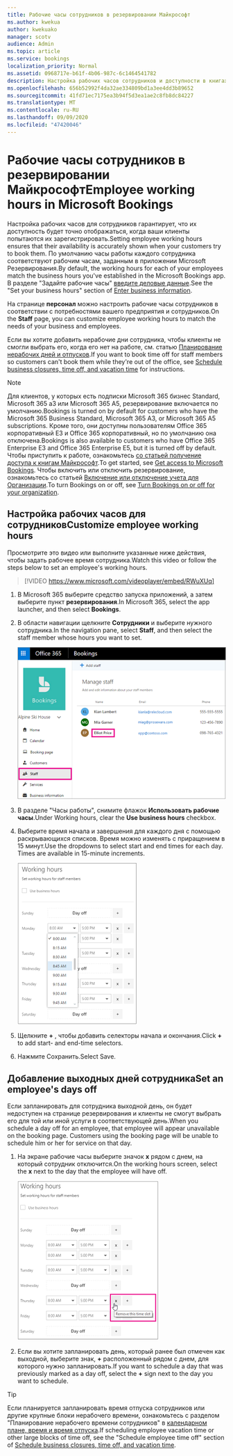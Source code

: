 ```yaml
---
title: Рабочие часы сотрудников в резервировании Майкрософт
ms.author: kwekua
author: kwekuako
manager: scotv
audience: Admin
ms.topic: article
ms.service: bookings
localization_priority: Normal
ms.assetid: 0968717e-b61f-4b06-987c-6c1464541782
description: Настройка рабочих часов сотрудников и доступности в книгах Майкрософт.
ms.openlocfilehash: 656b52992f4da32ae334809bd1a3ee4dd3b89652
ms.sourcegitcommit: 41fd71ec7175ea3b94f5d3ea1ae2c8fb8dc84227
ms.translationtype: MT
ms.contentlocale: ru-RU
ms.lasthandoff: 09/09/2020
ms.locfileid: "47420046"
---
```

# <a name="employee-working-hours-in-microsoft-bookings"></a><span data-ttu-id="e2153-103">Рабочие часы сотрудников в резервировании Майкрософт</span><span class="sxs-lookup"><span data-stu-id="e2153-103">Employee working hours in Microsoft Bookings</span></span>

<span data-ttu-id="e2153-104">Настройка рабочих часов для сотрудников гарантирует, что их доступность будет точно отображаться, когда ваши клиенты попытаются их зарегистрировать.</span><span class="sxs-lookup"><span data-stu-id="e2153-104">Setting employee working hours ensures that their availability is accurately shown when your customers try to book them.</span></span> <span data-ttu-id="e2153-105">По умолчанию часы работы каждого сотрудника соответствуют рабочим часам, заданным в приложении Microsoft Резервирования.</span><span class="sxs-lookup"><span data-stu-id="e2153-105">By default, the working hours for each of your employees match the business hours you've established in the Microsoft Bookings app.</span></span> <span data-ttu-id="e2153-106">В разделе "Задайте рабочие часы" [введите деловые данные](enter-business-information.md#set-your-business-hours).</span><span class="sxs-lookup"><span data-stu-id="e2153-106">See the "Set your business hours" section of [Enter business information](enter-business-information.md#set-your-business-hours).</span></span>

<span data-ttu-id="e2153-107">На странице **персонал** можно настроить рабочие часы сотрудников в соответствии с потребностями вашего предприятия и сотрудников.</span><span class="sxs-lookup"><span data-stu-id="e2153-107">On the **Staff** page, you can customize employee working hours to match the needs of your business and employees.</span></span>

<span data-ttu-id="e2153-108">Если вы хотите добавить нерабочие дни сотрудника, чтобы клиенты не смогли выбрать его, когда его нет на работе, см. статью [Планирование нерабочих дней и отпусков](schedule-closures-time-off-vacation.md).</span><span class="sxs-lookup"><span data-stu-id="e2153-108">If you want to book time off for staff members so customers can't book them while they're out of the office, see [Schedule business closures, time off, and vacation time](schedule-closures-time-off-vacation.md) for instructions.</span></span>

> [!NOTE]
> <span data-ttu-id="e2153-109">Для клиентов, у которых есть подписки Microsoft 365 бизнес Standard, Microsoft 365 a3 или Microsoft 365 A5, резервирование включается по умолчанию.</span><span class="sxs-lookup"><span data-stu-id="e2153-109">Bookings is turned on by default for customers who have the Microsoft 365 Business Standard, Microsoft 365 A3, or Microsoft 365 A5 subscriptions.</span></span> <span data-ttu-id="e2153-110">Кроме того, они доступны пользователям Office 365 корпоративный E3 и Office 365 корпоративный, но по умолчанию она отключена.</span><span class="sxs-lookup"><span data-stu-id="e2153-110">Bookings is also available to customers who have Office 365 Enterprise E3 and Office 365 Enterprise E5, but it is turned off by default.</span></span> <span data-ttu-id="e2153-111">Чтобы приступить к работе, ознакомьтесь [со статьей получение доступа к книгам Майкрософт](get-access.md).</span><span class="sxs-lookup"><span data-stu-id="e2153-111">To get started, see [Get access to Microsoft Bookings](get-access.md).</span></span> <span data-ttu-id="e2153-112">Чтобы включить или отключить резервирование, ознакомьтесь со статьей [Включение или отключение учета для Организации](turn-bookings-on-or-off.md).</span><span class="sxs-lookup"><span data-stu-id="e2153-112">To turn Bookings on or off, see [Turn Bookings on or off for your organization](turn-bookings-on-or-off.md).</span></span>

## <a name="customize-employee-working-hours"></a><span data-ttu-id="e2153-113">Настройка рабочих часов для сотрудников</span><span class="sxs-lookup"><span data-stu-id="e2153-113">Customize employee working hours</span></span>

<span data-ttu-id="e2153-114">Просмотрите это видео или выполните указанные ниже действия, чтобы задать рабочее время сотрудника.</span><span class="sxs-lookup"><span data-stu-id="e2153-114">Watch this video or follow the steps below to set an employee's working hours.</span></span>

> [!VIDEO https://www.microsoft.com/videoplayer/embed/RWuXUq]

1. <span data-ttu-id="e2153-115">В Microsoft 365 выберите средство запуска приложений, а затем выберите пункт **резервирования**.</span><span class="sxs-lookup"><span data-stu-id="e2153-115">In Microsoft 365, select the app launcher, and then select **Bookings**.</span></span>

1. <span data-ttu-id="e2153-116">В области навигации щелкните **Сотрудники** и выберите нужного сотрудника.</span><span class="sxs-lookup"><span data-stu-id="e2153-116">In the navigation pane, select **Staff**, and then select the staff member whose hours you want to set.</span></span>

   ![Изображение экрана персонала с выделенным именем](../media/bookings-staff-name-highlight.png)

1. <span data-ttu-id="e2153-118">В разделе "Часы работы", снимите флажок **Использовать рабочие часы**.</span><span class="sxs-lookup"><span data-stu-id="e2153-118">Under Working hours, clear the **Use business hours** checkbox.</span></span>

1. <span data-ttu-id="e2153-p103">Выберите время начала и завершения для каждого дня с помощью раскрывающихся списков. Время можно изменять с приращением в 15 минут.</span><span class="sxs-lookup"><span data-stu-id="e2153-p103">Use the dropdowns to select start and end times for each day. Times are available in 15-minute increments.</span></span>

   ![Изображение экрана "рабочие часы сотрудников"](../media/bookings-staff-hours.png)

1. <span data-ttu-id="e2153-122">Щелкните **+** , чтобы добавить селекторы начала и окончания.</span><span class="sxs-lookup"><span data-stu-id="e2153-122">Click **+** to add start- and end-time selectors.</span></span>

1. <span data-ttu-id="e2153-123">Нажмите Сохранить.</span><span class="sxs-lookup"><span data-stu-id="e2153-123">Select Save.</span></span>

## <a name="set-an-employees-days-off"></a><span data-ttu-id="e2153-124">Добавление выходных дней сотрудника</span><span class="sxs-lookup"><span data-stu-id="e2153-124">Set an employee's days off</span></span>

<span data-ttu-id="e2153-p104">Если запланировать для сотрудника выходной день, он будет недоступен на странице резервирования и клиенты не смогут выбрать его для той или иной услуги в соответствующей день.</span><span class="sxs-lookup"><span data-stu-id="e2153-p104">When you schedule a day off for an employee, that employee will appear unavailable on the booking page. Customers using the booking page will be unable to schedule him or her for service on that day.</span></span>

1. <span data-ttu-id="e2153-127">На экране рабочие часы выберите значок **x** рядом с днем, на который сотрудник отключится.</span><span class="sxs-lookup"><span data-stu-id="e2153-127">On the working hours screen, select the **x** next to the day that the employee will have off.</span></span>

   ![Изображение экрана "рабочие часы сотрудников" с кнопкой мыши и кнопкой x](../media/bookings-staff-time-off.png)

1. <span data-ttu-id="e2153-129">Если вы хотите запланировать день, который ранее был отмечен как выходной, выберите знак, **+** расположенный рядом с днем, для которого нужно запланировать.</span><span class="sxs-lookup"><span data-stu-id="e2153-129">If you want to schedule a day that was previously marked as a day off, select the **+** sign next to the day you want to schedule.</span></span>

> [!TIP]
> <span data-ttu-id="e2153-130">Если планируется запланировать время отпуска сотрудников или другие крупные блоки нерабочего времени, ознакомьтесь с разделом "Планирование нерабочего времени сотрудников" в [календарном плане, время и время отпуска](schedule-closures-time-off-vacation.md#schedule-employee-time-off).</span><span class="sxs-lookup"><span data-stu-id="e2153-130">If scheduling employee vacation time or other large blocks of time off, see the "Schedule employee time off" section of [Schedule business closures, time off, and vacation time](schedule-closures-time-off-vacation.md#schedule-employee-time-off).</span></span>
